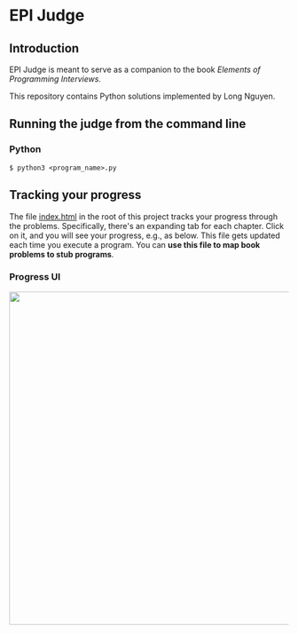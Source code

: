 # EPI Judge

## Introduction

EPI Judge is meant to serve as a companion to the book *Elements of Programming Interviews*.

This repository contains Python solutions implemented by Long Nguyen.

## Running the judge from the command line

### Python

    $ python3 <program_name>.py

## Tracking your progress

The file [index.html](https://github.com/adnanaziz/EPIJudge/blob/master/index.html) in the root of this project tracks your progress through the problems. Specifically, there's an expanding tab for each chapter. Click on it, and you will see your progress, e.g., as below. This file gets updated each time you execute a program. You can **use this file to map book problems to stub programs**.

### Progress UI
<img src="https://i.imgur.com/xjf7Z32.png" width="600px"></img>
